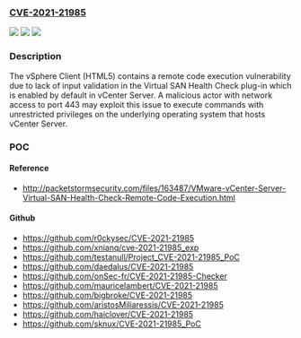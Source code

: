 ### [CVE-2021-21985](https://cve.mitre.org/cgi-bin/cvename.cgi?name=CVE-2021-21985)
![](https://img.shields.io/static/v1?label=Product&message=VMware%20vCenter%20Server%20and%20VMware%20Cloud%20Foundation&color=blue)
![](https://img.shields.io/static/v1?label=Version&message=n%2Fa&color=blue)
![](https://img.shields.io/static/v1?label=Vulnerability&message=Remote%20code%20execution%20vulnerability&color=brighgreen)

### Description

The vSphere Client (HTML5) contains a remote code execution vulnerability due to lack of input validation in the Virtual SAN Health Check plug-in which is enabled by default in vCenter Server. A malicious actor with network access to port 443 may exploit this issue to execute commands with unrestricted privileges on the underlying operating system that hosts vCenter Server.

### POC

#### Reference
- http://packetstormsecurity.com/files/163487/VMware-vCenter-Server-Virtual-SAN-Health-Check-Remote-Code-Execution.html

#### Github
- https://github.com/r0ckysec/CVE-2021-21985
- https://github.com/xnianq/cve-2021-21985_exp
- https://github.com/testanull/Project_CVE-2021-21985_PoC
- https://github.com/daedalus/CVE-2021-21985
- https://github.com/onSec-fr/CVE-2021-21985-Checker
- https://github.com/mauricelambert/CVE-2021-21985
- https://github.com/bigbroke/CVE-2021-21985
- https://github.com/aristosMiliaressis/CVE-2021-21985
- https://github.com/haiclover/CVE-2021-21985
- https://github.com/sknux/CVE-2021-21985_PoC

